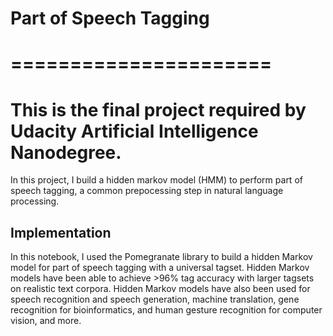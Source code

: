# Part of Speech Tagging
# ======================    #                           
# This is the final project required by Udacity Artificial Intelligence Nanodegree. 
In this project, I build a hidden markov model (HMM) to perform part of speech tagging, a common prepocessing step in natural language processing.
## Implementation
In this notebook, I used the Pomegranate library to build a hidden Markov model for part of speech tagging with a universal tagset. Hidden Markov models have been able to achieve >96% tag accuracy with larger tagsets on realistic text corpora. Hidden Markov models have also been used for speech recognition and speech generation, machine translation, gene recognition for bioinformatics, and human gesture recognition for computer vision, and more.